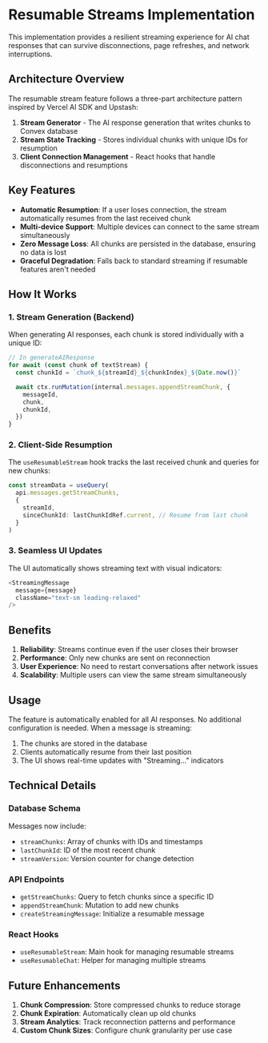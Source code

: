 # Resumable Streams Implementation

This implementation provides a resilient streaming experience for AI chat responses that can survive disconnections, page refreshes, and network interruptions.

## Architecture Overview

The resumable stream feature follows a three-part architecture pattern inspired by Vercel AI SDK and Upstash:

1. **Stream Generator** - The AI response generation that writes chunks to Convex database
2. **Stream State Tracking** - Stores individual chunks with unique IDs for resumption
3. **Client Connection Management** - React hooks that handle disconnections and resumptions

## Key Features

- **Automatic Resumption**: If a user loses connection, the stream automatically resumes from the last received chunk
- **Multi-device Support**: Multiple devices can connect to the same stream simultaneously
- **Zero Message Loss**: All chunks are persisted in the database, ensuring no data is lost
- **Graceful Degradation**: Falls back to standard streaming if resumable features aren't needed

## How It Works

### 1. Stream Generation (Backend)

When generating AI responses, each chunk is stored individually with a unique ID:

```typescript
// In generateAIResponse
for await (const chunk of textStream) {
  const chunkId = `chunk_${streamId}_${chunkIndex}_${Date.now()}`

  await ctx.runMutation(internal.messages.appendStreamChunk, {
    messageId,
    chunk,
    chunkId,
  })
}
```

### 2. Client-Side Resumption

The `useResumableStream` hook tracks the last received chunk and queries for new chunks:

```typescript
const streamData = useQuery(
  api.messages.getStreamChunks,
  {
    streamId,
    sinceChunkId: lastChunkIdRef.current, // Resume from last chunk
  }
)
```

### 3. Seamless UI Updates

The UI automatically shows streaming text with visual indicators:

```typescript
<StreamingMessage
  message={message}
  className="text-sm leading-relaxed"
/>
```

## Benefits

1. **Reliability**: Streams continue even if the user closes their browser
2. **Performance**: Only new chunks are sent on reconnection
3. **User Experience**: No need to restart conversations after network issues
4. **Scalability**: Multiple users can view the same stream simultaneously

## Usage

The feature is automatically enabled for all AI responses. No additional configuration is needed. When a message is streaming:

1. The chunks are stored in the database
2. Clients automatically resume from their last position
3. The UI shows real-time updates with "Streaming..." indicators

## Technical Details

### Database Schema

Messages now include:
- `streamChunks`: Array of chunks with IDs and timestamps
- `lastChunkId`: ID of the most recent chunk
- `streamVersion`: Version counter for change detection

### API Endpoints

- `getStreamChunks`: Query to fetch chunks since a specific ID
- `appendStreamChunk`: Mutation to add new chunks
- `createStreamingMessage`: Initialize a resumable message

### React Hooks

- `useResumableStream`: Main hook for managing resumable streams
- `useResumableChat`: Helper for managing multiple streams

## Future Enhancements

1. **Chunk Compression**: Store compressed chunks to reduce storage
2. **Chunk Expiration**: Automatically clean up old chunks
3. **Stream Analytics**: Track reconnection patterns and performance
4. **Custom Chunk Sizes**: Configure chunk granularity per use case
